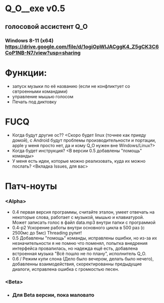 # Q_O__exe v0.5
## голосовой ассистент Q_O
### Windows 8-11 (x64) https://drive.google.com/file/d/1ogiOpWIJACggK4_Z5gCK3C6CoP1NB-N7/view?usp=sharing
# Функции:
- запуск музыки по её названию (если не конфликтует со свтроенными командами)
- управление мышью голосом
- Печать под диктовку
# FUCQ
- Когда будут другие ос?? <Скоро будет linux (точнее как приеду домой), с Android будут проблемы производительности и портации, apple у меня просто нет, да и кому Q_O нужен вне Windows/Linux?>
- Когда будет инструкция? <В версии 0.5 добавлены "помощь" команды>
- У меня есть идеи, которые можно реализовать, куда их можно послать? <Вкладка Issues, для вас>
# Патч-ноуты
### \<Alpha\>
- 0.4 первая версия программы, считайте эталон, умеет отвечать на некоторые слова, работает с музыкой, мышью и клавиатурой. Может записать голос в файл data.mp3 внутри папки с программой
- 0.4-p2 Ускорение работы внутри основного цикла в 500 раз (с 2500мс до 5мс) Threading рулит!
- 0.5 Добавлены "помощь" команды, исправлены ошибки, но из-за их незначительности я не помню что поменял, попытка внедрения интерфейса провалилась, но надежда ещё есть, добавлена встроенная музыка "Всё пошло не по плану", исполнитель Q_O.
- 0.6 /<DEV/> Режим купи слона (Дело было вечером, делать было нечего), добавленны взаимодействия, скоректированны предыдущие диалоги, исправлена ошибка с громкостью песен.
### \<Beta\>
- ### Для Beta версии, пока маловато
